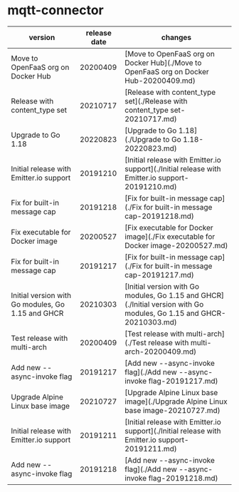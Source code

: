 # mqtt-connector	


|version|release date|changes|
|---|---|---|
|Move to OpenFaaS org on Docker Hub|20200409|[Move to OpenFaaS org on Docker Hub](./Move to OpenFaaS org on Docker Hub-20200409.md)|
|Release with content_type set|20210717|[Release with content_type set](./Release with content_type set-20210717.md)|
|Upgrade to Go 1.18|20220823|[Upgrade to Go 1.18](./Upgrade to Go 1.18-20220823.md)|
|Initial release with Emitter.io support|20191210|[Initial release with Emitter.io support](./Initial release with Emitter.io support-20191210.md)|
|Fix for built-in message cap|20191218|[Fix for built-in message cap](./Fix for built-in message cap-20191218.md)|
|Fix executable for Docker image|20200527|[Fix executable for Docker image](./Fix executable for Docker image-20200527.md)|
|Fix for built-in message cap|20191217|[Fix for built-in message cap](./Fix for built-in message cap-20191217.md)|
|Initial version with Go modules, Go 1.15 and GHCR|20210303|[Initial version with Go modules, Go 1.15 and GHCR](./Initial version with Go modules, Go 1.15 and GHCR-20210303.md)|
|Test release with multi-arch|20200409|[Test release with multi-arch](./Test release with multi-arch-20200409.md)|
|Add new --async-invoke flag|20191217|[Add new --async-invoke flag](./Add new --async-invoke flag-20191217.md)|
|Upgrade Alpine Linux base image|20210727|[Upgrade Alpine Linux base image](./Upgrade Alpine Linux base image-20210727.md)|
|Initial release with Emitter.io support|20191211|[Initial release with Emitter.io support](./Initial release with Emitter.io support-20191211.md)|
|Add new --async-invoke flag|20191218|[Add new --async-invoke flag](./Add new --async-invoke flag-20191218.md)|
